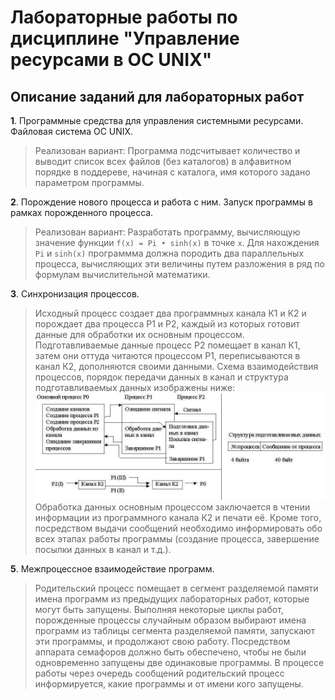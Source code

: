 # Лабораторные работы по дисциплине "Управление ресурсами в ОС UNIX" #
## Описание заданий для лабораторных работ ##

**1**. Программные средства для управления системными ресурсами. Файловая система ОС UNIX.
>Реализован вариант: Программа подсчитывает количество и выводит список всех файлов (без каталогов) в алфавитном порядке в поддереве, начиная с каталога, имя которого задано параметром программы.

**2**. Порождение нового процесса и работа с ним. Запуск программы в рамках порожденного процесса.
>Реализован вариант: Разработать программу, вычисляющую значение функции `f(x) = Pi • sinh(x)` в точке `x`. Для нахождения `Pi` и `sinh(x)` программма должна породить два параллельных процесса, вычисляющих эти величины путем разложения в ряд по формулам вычислительной математики.

**3**. Синхронизация процессов.
>Исходный процесс создает два программных канала К1 и К2 и порождает два процесса Р1 и Р2, каждый из которых готовит данные для обработки их основным процессом. Подготавливаемые данные процесс Р2 помещает в канал К1, затем они оттуда читаются процессом Р1, переписываются в канал К2, дополняются своими данными. Схема взаимодействия процессов, порядок передачи данных в канал и структура подготавливаемых данных изображены ниже: ![Image](lab_3/task.png "Картинка со структурой программы")
Обработка данных основным процессом заключается в чтении информации из программного канала К2 и печати её. Кроме того, посредством выдачи сообщений необходимо информировать обо всех этапах работы программы (создание процесса, завершение посылки данных в канал и т.д.).

**5**. Межпроцессное взаимодействие программ.
>Родительский процесс помещает в сегмент разделяемой памяти имена программ из предыдущих лабораторных работ, которые могут быть запущены. Выполняя некоторые циклы работ, порожденные процессы случайным образом выбирают имена программ из таблицы сегмента разделяемой памяти, запускают эти программы, и продолжают свою работу. Посредством аппарата семафоров должно быть обеспечено, чтобы не были одновременно запущены две одинаковые программы. В процессе работы через очередь сообщений родительский процесс информируется, какие программы и от имени кого запущены.